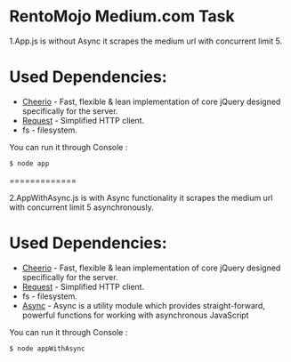 RentoMojo Medium.com Task
=========

1.App.js is without Async it scrapes the medium url with concurrent limit 5.

Used Dependencies:
===========

* [Cheerio](http://github.com/cheeriojs/cheerio) - Fast, flexible & lean implementation of core jQuery designed specifically for the server.
* [Request](https://github.com/request/request) - Simplified HTTP client.
*  fs      - filesystem.

You can run it through Console :

```bash
$ node app
```
=============

2.AppWithAsync.js is with Async functionality it scrapes the medium url with concurrent limit 5 asynchronously.

Used Dependencies:
===========

* [Cheerio](http://github.com/cheeriojs/cheerio) - Fast, flexible & lean implementation of core jQuery designed specifically for the server.
* [Request](https://github.com/request/request) - Simplified HTTP client.
*  fs      - filesystem.
* [Async](https://github.com/caolan/async) - Async is a utility module which provides straight-forward, powerful functions for working with asynchronous JavaScript

You can run it through Console :

```bash
$ node appWithAsync
```
